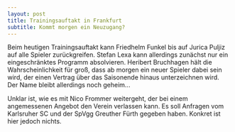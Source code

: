 ```yaml
---
layout: post
title: Trainingsauftakt in Frankfurt
subtitle: Kommt morgen ein Neuzugang?
---
```


Beim heutigen Trainingsauftakt kann Friedhelm Funkel bis auf Jurica Puljiz auf alle Spieler zurückgreifen. Stefan Lexa kann allerdings zunächst nur ein eingeschränktes Programm absolvieren. Heribert Bruchhagen hält die Wahrscheinlichkeit für groß, dass ab morgen ein neuer Spieler dabei sein wird, der einen Vertrag über das Saisonende hinaus unterzeichnen wird. Der Name bleibt allerdings noch geheim...

Unklar ist, wie es mit Nico Frommer weitergeht, der bei einem angemessenen Angebot den Verein verlassen kann. Es soll Anfragen vom Karlsruher SC und der SpVgg Greuther Fürth gegeben haben. Konkret ist hier jedoch nichts.
